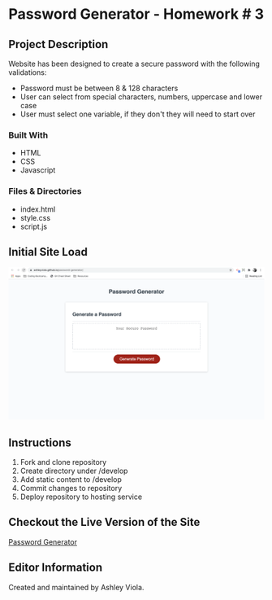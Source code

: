 # Password Generator - Homework # 3 

## Project Description 
Website has been designed to create a secure password with the following validations: 
- Password must be between 8 & 128 characters 
- User can select from special characters, numbers, uppercase and lower case 
- User must select one variable, if they don't they will need to start over 

### Built With
- HTML
- CSS 
- Javascript 

### Files & Directories 
- index.html
- style.css
- script.js

## Initial Site Load 
![Password Generator Preview](assets/application-preview.png)

## Instructions 
1. Fork and clone repository
2. Create directory under /develop
3. Add static content to /develop
4. Commit changes to repository
5. Deploy repository to hosting service

## Checkout the Live Version of the Site 
[Password Generator](https://ashleyviola.github.io/password-generator/)

## Editor Information 
Created and maintained by Ashley Viola. 

